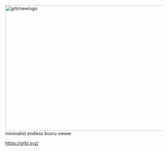 <img width="1423" height="402" alt="grbrnewlogo" src="https://github.com/user-attachments/assets/2cc06ebc-65a9-4f03-82f1-1b81b0fdb923" />
minimalist endless booru viewer

https://grbr.xyz/
